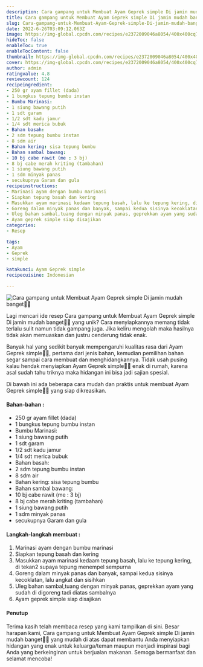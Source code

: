 ```yaml
---
description: Cara gampang untuk Membuat Ayam Geprek simple Di jamin mudah banget"
title: Cara gampang untuk Membuat Ayam Geprek simple Di jamin mudah banget
slug: Cara-gampang-untuk-Membuat-Ayam-Geprek-simple-Di-jamin-mudah-banget
date: 2022-6-26T03:09:12.063Z
image: https://img-global.cpcdn.com/recipes/e2372009046a8054/400x400cq70/photo.jpg
hideToc: false
enableToc: true
enableTocContent: false
thumbnail: https://img-global.cpcdn.com/recipes/e2372009046a8054/400x400cq70/photo.jpg
cover: https://img-global.cpcdn.com/recipes/e2372009046a8054/400x400cq70/photo.jpg
author: admin
ratingvalue: 4.8
reviewcount: 124
recipeingredient:
- 250 gr ayam fillet (dada)
- 1 bungkus tepung bumbu instan
- Bumbu Marinasi:
- 1 siung bawang putih
- 1 sdt garam
- 1/2 sdt kadu jamur
- 1/4 sdt merica bubuk
- Bahan basah:
- 2 sdm tepung bumbu instan
- 8 sdm air
- Bahan kering: sisa tepung bumbu
- Bahan sambal bawang:
- 10 bj cabe rawit (me : 3 bj)
- 8 bj cabe merah kriting (tambahan)
- 1 siung bawang putih
- 1 sdm minyak panas
- secukupnya Garam dan gula
recipeinstructions:
- Marinasi ayam dengan bumbu marinasi
- Siapkan tepung basah dan kering
- Masukkan ayam marinasi kedaam tepung basah, lalu ke tepung kering, di tekan2 supaya tepung menempel sempurna
- Goreng dalam minyak panas dan banyak, sampai kedua sisinya kecoklatan, lalu angkat dan sisihkan
- Uleg bahan sambal,tuang dengan minyak panas, geprekkan ayam yang sudah di digoreng tadi diatas sambalnya
- Ayam geprek simple siap disajikan
categories:
- Resep

tags:
- Ayam
- Geprek
- simple

katakunci: Ayam Geprek simple
recipecuisine: Indonesian

---
```


![Cara gampang untuk Membuat Ayam Geprek simple Di jamin mudah banget👩‍🍳](https://img-global.cpcdn.com/recipes/e2372009046a8054/400x400cq70/photo.jpg)

Lagi mencari ide resep Cara gampang untuk Membuat Ayam Geprek simple Di jamin mudah banget👩‍🍳 yang unik? Cara menyiapkannya memang tidak terlalu sulit namun tidak gampang juga. Jika keliru mengolah maka hasilnya tidak akan memuaskan dan justru cenderung tidak enak.

Banyak hal yang sedikit banyak mempengaruhi kualitas rasa dari Ayam Geprek simple👩‍🍳, pertama dari jenis bahan, kemudian pemilihan bahan segar sampai cara membuat dan menghidangkannya. Tidak usah pusing kalau hendak menyiapkan Ayam Geprek simple👩‍🍳 enak di rumah, karena asal sudah tahu triknya maka hidangan ini bisa jadi sajian spesial.

Di bawah ini ada beberapa cara mudah dan praktis untuk membuat Ayam Geprek simple👩‍🍳 yang siap dikreasikan.

<!--inarticleads1-->

#### Bahan-bahan :

- 250 gr ayam fillet (dada)
- 1 bungkus tepung bumbu instan
- Bumbu Marinasi:
- 1 siung bawang putih
- 1 sdt garam
- 1/2 sdt kadu jamur
- 1/4 sdt merica bubuk
- Bahan basah:
- 2 sdm tepung bumbu instan
- 8 sdm air
- Bahan kering: sisa tepung bumbu
- Bahan sambal bawang:
- 10 bj cabe rawit (me : 3 bj)
- 8 bj cabe merah kriting (tambahan)
- 1 siung bawang putih
- 1 sdm minyak panas
- secukupnya Garam dan gula

<!--inarticleads2-->

#### Langkah-langkah membuat :

1. Marinasi ayam dengan bumbu marinasi
1. Siapkan tepung basah dan kering
1. Masukkan ayam marinasi kedaam tepung basah, lalu ke tepung kering, di tekan2 supaya tepung menempel sempurna
1. Goreng dalam minyak panas dan banyak, sampai kedua sisinya kecoklatan, lalu angkat dan sisihkan
1. Uleg bahan sambal,tuang dengan minyak panas, geprekkan ayam yang sudah di digoreng tadi diatas sambalnya
1. Ayam geprek simple siap disajikan

#### Penutup

Terima kasih telah membaca resep yang kami tampilkan di sini. Besar harapan kami, Cara gampang untuk Membuat Ayam Geprek simple Di jamin mudah banget👩‍🍳 yang mudah di atas dapat membantu Anda menyiapkan hidangan yang enak untuk keluarga/teman maupun menjadi inspirasi bagi Anda yang berkeinginan untuk berjualan makanan. Semoga bermanfaat dan selamat mencoba!